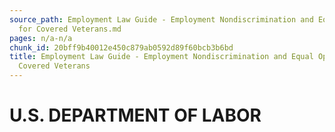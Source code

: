```yaml
---
source_path: Employment Law Guide - Employment Nondiscrimination and Equal Opportunity
  for Covered Veterans.md
pages: n/a-n/a
chunk_id: 20bff9b40012e450c879ab0592d89f60bcb3b6bd
title: Employment Law Guide - Employment Nondiscrimination and Equal Opportunity for
  Covered Veterans
---
```

# U.S. DEPARTMENT OF LABOR
